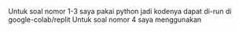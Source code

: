 Untuk soal nomor 1-3 saya pakai python jadi kodenya dapat di-run di google-colab/replit
Untuk soal nomor 4 saya menggunakan